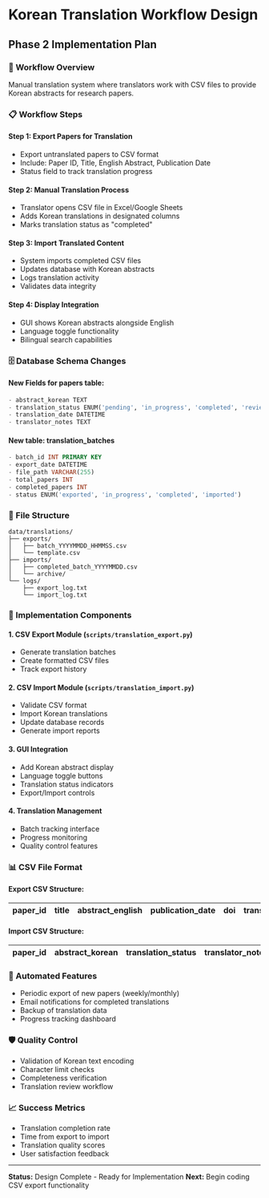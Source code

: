 # Korean Translation Workflow Design
## Phase 2 Implementation Plan

### 🎯 Workflow Overview
Manual translation system where translators work with CSV files to provide Korean abstracts for research papers.

### 📋 Workflow Steps

#### Step 1: Export Papers for Translation
- Export untranslated papers to CSV format
- Include: Paper ID, Title, English Abstract, Publication Date
- Status field to track translation progress

#### Step 2: Manual Translation Process  
- Translator opens CSV file in Excel/Google Sheets
- Adds Korean translations in designated columns
- Marks translation status as "completed"

#### Step 3: Import Translated Content
- System imports completed CSV files
- Updates database with Korean abstracts
- Logs translation activity
- Validates data integrity

#### Step 4: Display Integration
- GUI shows Korean abstracts alongside English
- Language toggle functionality
- Bilingual search capabilities

### 🗄️ Database Schema Changes

#### New Fields for papers table:
```sql
- abstract_korean TEXT
- translation_status ENUM('pending', 'in_progress', 'completed', 'reviewed')
- translation_date DATETIME
- translator_notes TEXT
```

#### New table: translation_batches
```sql
- batch_id INT PRIMARY KEY
- export_date DATETIME
- file_path VARCHAR(255)
- total_papers INT
- completed_papers INT
- status ENUM('exported', 'in_progress', 'completed', 'imported')
```

### 📁 File Structure
```
data/translations/
├── exports/
│   ├── batch_YYYYMMDD_HHMMSS.csv
│   └── template.csv
├── imports/
│   ├── completed_batch_YYYYMMDD.csv
│   └── archive/
└── logs/
    ├── export_log.txt
    └── import_log.txt
```

### 🔧 Implementation Components

#### 1. CSV Export Module (`scripts/translation_export.py`)
- Generate translation batches
- Create formatted CSV files
- Track export history

#### 2. CSV Import Module (`scripts/translation_import.py`)
- Validate CSV format
- Import Korean translations
- Update database records
- Generate import reports

#### 3. GUI Integration
- Add Korean abstract display
- Language toggle buttons
- Translation status indicators
- Export/Import controls

#### 4. Translation Management
- Batch tracking interface
- Progress monitoring
- Quality control features

### 📊 CSV File Format

#### Export CSV Structure:
| paper_id | title | abstract_english | publication_date | doi | translation_status | notes |
|----------|-------|------------------|------------------|-----|-------------------|-------|

#### Import CSV Structure:
| paper_id | abstract_korean | translation_status | translator_notes | quality_check |
|----------|------------------|-------------------|------------------|---------------|

### 🔄 Automated Features
- Periodic export of new papers (weekly/monthly)
- Email notifications for completed translations
- Backup of translation data
- Progress tracking dashboard

### 🛡️ Quality Control
- Validation of Korean text encoding
- Character limit checks
- Completeness verification
- Translation review workflow

### 📈 Success Metrics
- Translation completion rate
- Time from export to import
- Translation quality scores
- User satisfaction feedback

---

**Status:** Design Complete - Ready for Implementation
**Next:** Begin coding CSV export functionality
